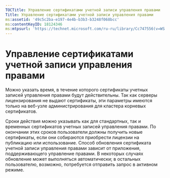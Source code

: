```yaml
---
TOCTitle: Управление сертификатами учетной записи управления правами
Title: Управление сертификатами учетной записи управления правами
ms:assetid: '49c5c2ba-e197-4e4b-b3b3-b3248f068bcc'
ms:contentKeyID: 18124346
ms:mtpsurl: 'https://technet.microsoft.com/ru-ru/library/Cc747556(v=WS.10)'
---
```


Управление сертификатами учетной записи управления правами
==========================================================

Можно указать время, в течение которого сертификаты учетных записей управления правами будут действительны. Так как серверы лицензирования не выдают сертификаты, эти параметры имеются только на веб-узле администрирования для кластера корневых сертификатов.

Сроки действия можно указывать как для стандартных, так и временных сертификатов учетных записей управления правами. По окончании этих сроков пользователи должны получить новые сертификаты, если они собираются приобрести лицензии на публикацию или использование. Способ обновления сертификата учетной записи управления правами зависит от приложения, поддерживающего управление правами. В некоторых случаях обновление может выполняться автоматически; в остальных пользователю, возможно, потребуется отправить запрос в активном режиме.
